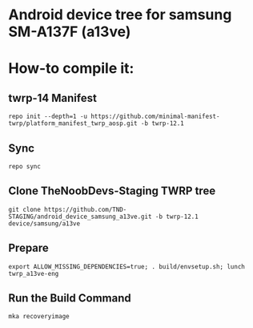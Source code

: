 # Android device tree for samsung SM-A137F (a13ve)

# How-to compile it:

## twrp-14 Manifest
    repo init --depth=1 -u https://github.com/minimal-manifest-twrp/platform_manifest_twrp_aosp.git -b twrp-12.1
## Sync
    repo sync
## Clone TheNoobDevs-Staging TWRP tree
    git clone https://github.com/TND-STAGING/android_device_samsung_a13ve.git -b twrp-12.1 device/samsung/a13ve
## Prepare
    export ALLOW_MISSING_DEPENDENCIES=true; . build/envsetup.sh; lunch twrp_a13ve-eng
## Run the Build Command
    mka recoveryimage
